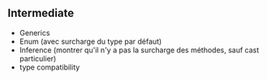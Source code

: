 ## Intermediate
* Generics
* Enum (avec surcharge du type par défaut)
* Inference (montrer qu'il n'y a pas la surcharge des méthodes, sauf cast particulier)
* type compatibility
